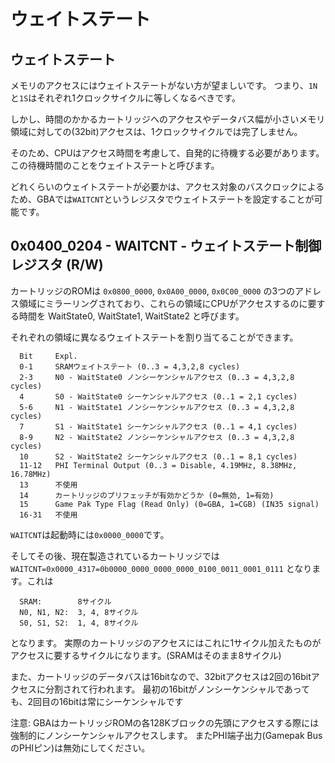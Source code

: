 # ウェイトステート

## ウェイトステート

メモリのアクセスにはウェイトステートがない方が望ましいです。 つまり、`1N`と`1S`はそれぞれ1クロックサイクルに等しくなるべきです。

しかし、時間のかかるカートリッジへのアクセスやデータバス幅が小さいメモリ領域に対しての(32bit)アクセスは、1クロックサイクルでは完了しません。

そのため、CPUはアクセス時間を考慮して、自発的に待機する必要があります。この待機時間のことをウェイトステートと呼びます。

どれくらいのウェイトステートが必要かは、アクセス対象のバスクロックによるため、GBAでは`WAITCNT`というレジスタでウェイトステートを設定することが可能です。

## 0x0400_0204 - WAITCNT - ウェイトステート制御レジスタ (R/W)

カートリッジのROMは `0x0800_0000`, `0x0A00_0000`, `0x0C00_0000` の3つのアドレス領域にミラーリングされており、これらの領域にCPUがアクセスするのに要する時間を WaitState0, WaitState1, WaitState2 と呼びます。

それぞれの領域に異なるウェイトステートを割り当てることができます。

```
  Bit     Expl.
  0-1     SRAMウェイトステート (0..3 = 4,3,2,8 cycles)
  2-3     N0 - WaitState0 ノンシーケンシャルアクセス (0..3 = 4,3,2,8 cycles)
  4       S0 - WaitState0 シーケンシャルアクセス (0..1 = 2,1 cycles)
  5-6     N1 - WaitState1 ノンシーケンシャルアクセス (0..3 = 4,3,2,8 cycles)
  7       S1 - WaitState1 シーケンシャルアクセス (0..1 = 4,1 cycles)
  8-9     N2 - WaitState2 ノンシーケンシャルアクセス (0..3 = 4,3,2,8 cycles)
  10      S2 - WaitState2 シーケンシャルアクセス (0..1 = 8,1 cycles)
  11-12   PHI Terminal Output (0..3 = Disable, 4.19MHz, 8.38MHz, 16.78MHz)
  13      不使用
  14      カートリッジのプリフェッチが有効かどうか (0=無効, 1=有効)
  15      Game Pak Type Flag (Read Only) (0=GBA, 1=CGB) (IN35 signal)
  16-31   不使用
```

`WAITCNT`は起動時には`0x0000_0000`です。

そしてその後、現在製造されているカートリッジでは `WAITCNT=0x0000_4317=0b0000_0000_0000_0000_0100_0011_0001_0111` となります。これは

```
  SRAM:        8サイクル
  N0, N1, N2:  3, 4, 8サイクル
  S0, S1, S2:  1, 4, 8サイクル
```

となります。 実際のカートリッジのアクセスにはこれに1サイクル加えたものがアクセスに要するサイクルになります。(SRAMはそのまま8サイクル)

また、カートリッジのデータバスは16bitなので、32bitアクセスは2回の16bitアクセスに分割されて行われます。 最初の16bitがノンシーケンシャルであっても、2回目の16bitは常にシーケンシャルです

注意: GBAはカートリッジROMの各128Kブロックの先頭にアクセスする際には強制的にノンシーケンシャルアクセスします。 またPHI端子出力(Gamepak BusのPHIピン)は無効にしてください。
